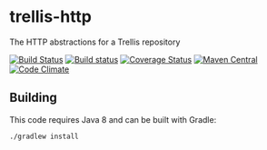# trellis-http
The HTTP abstractions for a Trellis repository

[![Build Status](https://travis-ci.org/trellis-ldp/trellis-http.png?branch=master)](https://travis-ci.org/trellis-ldp/trellis-http)
[![Build status](https://ci.appveyor.com/api/projects/status/rr082ct4dani5a8q?svg=true)](https://ci.appveyor.com/project/acoburn/trellis-http)
[![Coverage Status](https://coveralls.io/repos/github/trellis-ldp/trellis-http/badge.svg?branch=master)](https://coveralls.io/github/trellis-ldp/trellis-http?branch=master)
[![Maven Central](https://maven-badges.herokuapp.com/maven-central/org.trellisldp/trellis-http/badge.svg)](https://maven-badges.herokuapp.com/maven-central/org.trellisldp/trellis-http/)
[![Code Climate](https://codeclimate.com/github/trellis-ldp/trellis-http/badges/gpa.svg)](https://codeclimate.com/github/trellis-ldp/trellis-http)


## Building

This code requires Java 8 and can be built with Gradle:

    ./gradlew install
